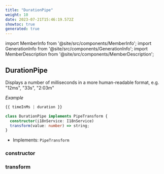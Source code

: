 ```yaml
---
title: "DurationPipe"
weight: 10
date: 2023-07-21T15:46:19.572Z
showtoc: true
generated: true
---
```

<!-- This file was generated from the Vendure source. Do not modify. Instead, re-run the "docs:build" script -->
import MemberInfo from '@site/src/components/MemberInfo';
import GenerationInfo from '@site/src/components/GenerationInfo';
import MemberDescription from '@site/src/components/MemberDescription';


## DurationPipe

<GenerationInfo sourceFile="packages/admin-ui/src/lib/core/src/shared/pipes/duration.pipe.ts" sourceLine="18" packageName="@vendure/admin-ui" />

Displays a number of milliseconds in a more human-readable format,
e.g. "12ms", "33s", "2:03m"

*Example*

```ts
{{ timeInMs | duration }}
```

```ts title="Signature"
class DurationPipe implements PipeTransform {
  constructor(i18nService: I18nService)
  transform(value: number) => string;
}
```
* Implements: <code>PipeTransform</code>



<div className="members-wrapper">

### constructor

<MemberInfo kind="method" type="(i18nService: <a href='/reference/typescript-api/common/i18n-service#i18nservice'>I18nService</a>) => DurationPipe"   />


### transform

<MemberInfo kind="method" type="(value: number) => string"   />




</div>
